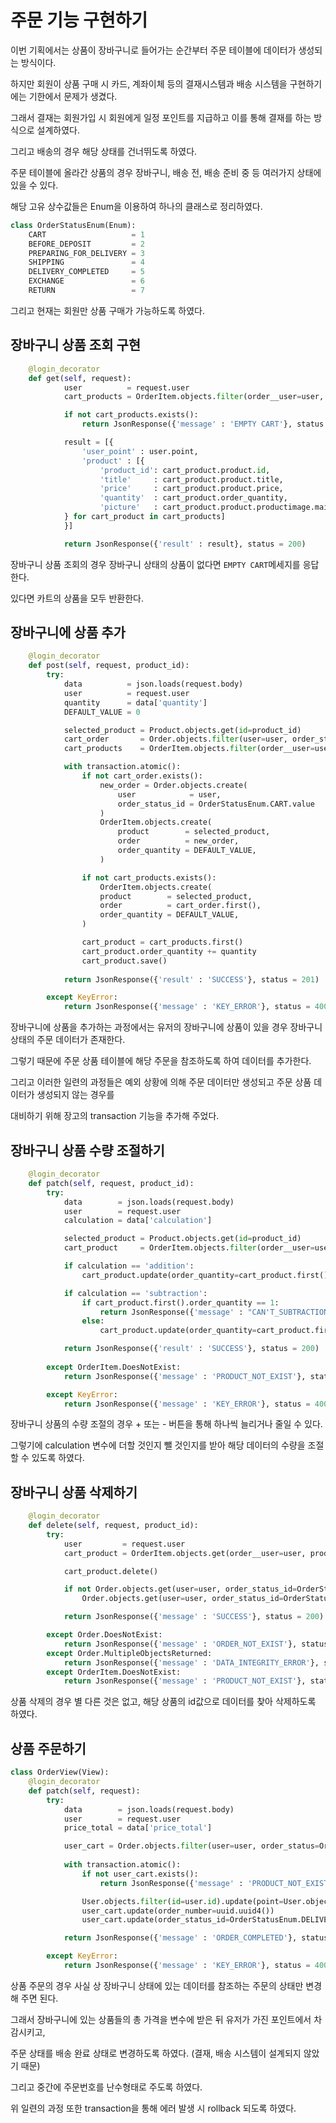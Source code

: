 # 주문 기능 구현하기

이번 기획에서는 상품이 장바구니로 들어가는 순간부터 주문 테이블에 데이터가 생성되는 방식이다.

하지만 회원이 상품 구매 시 카드, 계좌이체 등의 결재시스템과 배송 시스템을 구현하기에는 기한에서 문제가 생겼다.

그래서 결재는 회원가입 시 회원에게 일정 포인트를 지급하고 이를 통해 결재를 하는 방식으로 설계하였다.

그리고 배송의 경우 해당 상태를 건너뛰도록 하였다.

주문 테이블에 올라간 상품의 경우 장바구니, 배송 전, 배송 준비 중 등 여러가지 상태에 있을 수 있다.

해당 고유 상수값들은 Enum을 이용하여 하나의 클래스로 정리하였다.

```python
class OrderStatusEnum(Enum):
    CART                   = 1
    BEFORE_DEPOSIT         = 2
    PREPARING_FOR_DELIVERY = 3
    SHIPPING               = 4
    DELIVERY_COMPLETED     = 5
    EXCHANGE               = 6
    RETURN                 = 7
```

그리고 현재는 회원만 상품 구매가 가능하도록 하였다.

## 장바구니 상품 조회 구현

```python
    @login_decorator
    def get(self, request):
            user          = request.user
            cart_products = OrderItem.objects.filter(order__user=user, order__order_status=OrderStatusEnum.CART.value)

            if not cart_products.exists():
                return JsonResponse({'message' : 'EMPTY CART'}, status = 404)

            result = [{
                'user_point' : user.point,
                'product' : [{
                    'product_id': cart_product.product.id,
                    'title'     : cart_product.product.title,
                    'price'     : cart_product.product.price,
                    'quantity'  : cart_product.order_quantity,
                    'picture'   : cart_product.product.productimage.main_url
            } for cart_product in cart_products]
            }]

            return JsonResponse({'result' : result}, status = 200)
```

장바구니 상품 조회의 경우 장바구니 상태의 상품이 없다면 `EMPTY CART`메세지를 응답한다.

있다면 카트의 상품을 모두 반환한다.

## 장바구니에 상품 추가

```python
    @login_decorator
    def post(self, request, product_id):
        try:
            data          = json.loads(request.body)
            user          = request.user
            quantity      = data['quantity']
            DEFAULT_VALUE = 0

            selected_product = Product.objects.get(id=product_id)
            cart_order       = Order.objects.filter(user=user, order_status=OrderStatusEnum.CART.value)
            cart_products    = OrderItem.objects.filter(order__user=user, product_id=selected_product, order__order_status=OrderStatusEnum.CART.value)

            with transaction.atomic():
                if not cart_order.exists():
                    new_order = Order.objects.create(
                        user            = user,
                        order_status_id = OrderStatusEnum.CART.value
                    )
                    OrderItem.objects.create(
                        product        = selected_product,
                        order          = new_order,
                        order_quantity = DEFAULT_VALUE,
                    )

                if not cart_products.exists():
                    OrderItem.objects.create(
                    product        = selected_product,
                    order          = cart_order.first(),
                    order_quantity = DEFAULT_VALUE,
                )

                cart_product = cart_products.first()
                cart_product.order_quantity += quantity
                cart_product.save()
                
            return JsonResponse({'result' : 'SUCCESS'}, status = 201)

        except KeyError:
            return JsonResponse({'message' : 'KEY_ERROR'}, status = 400)
```

장바구니에 상품을 추가하는 과정에서는 유저의 장바구니에 상품이 있을 경우 장바구니 상태의 주문 데이터가 존재한다.

그렇기 때문에 주문 상품 테이블에 해당 주문을 참조하도록 하여 데이터를 추가한다.

그리고 이러한 일련의 과정들은 예외 상황에 의해 주문 데이터만 생성되고 주문 상품 데이터가 생성되지 않는 경우를

대비하기 위해 장고의 transaction 기능을 추가해 주었다.

## 장바구니 상품 수량 조절하기

```python
    @login_decorator
    def patch(self, request, product_id):
        try:
            data        = json.loads(request.body)
            user        = request.user
            calculation = data['calculation']

            selected_product = Product.objects.get(id=product_id)
            cart_product     = OrderItem.objects.filter(order__user=user, product_id=selected_product, order__order_status=OrderStatusEnum.CART.value)

            if calculation == 'addition':
                cart_product.update(order_quantity=cart_product.first().order_quantity + 1)

            if calculation == 'subtraction':
                if cart_product.first().order_quantity == 1:
                    return JsonResponse({'message' : "CAN'T_SUBTRACTION"}, status = 400)
                else:
                    cart_product.update(order_quantity=cart_product.first().order_quantity - 1)

            return JsonResponse({'result' : 'SUCCESS'}, status = 200)
        
        except OrderItem.DoesNotExist:
            return JsonResponse({'message' : 'PRODUCT_NOT_EXIST'}, status = 404)

        except KeyError:
            return JsonResponse({'message' : 'KEY_ERROR'}, status = 400)
```

장바구니 상품의 수량 조절의 경우 + 또는 - 버튼을 통해 하나씩 늘리거나 줄일 수 있다.

그렇기에 calculation 변수에 더할 것인지 뺄 것인지를 받아 해당 데이터의 수량을 조절할 수 있도록 하였다.

## 장바구니 상품 삭제하기

```python
    @login_decorator
    def delete(self, request, product_id):
        try:
            user         = request.user
            cart_product = OrderItem.objects.get(order__user=user, product_id=product_id, order__order_status_id=OrderStatusEnum.CART.value)

            cart_product.delete()

            if not Order.objects.get(user=user, order_status_id=OrderStatusEnum.CART.value).orderitem_set.exists():
                Order.objects.get(user=user, order_status_id=OrderStatusEnum.CART.value).delete()

            return JsonResponse({'message' : 'SUCCESS'}, status = 200)

        except Order.DoesNotExist:
            return JsonResponse({'message' : 'ORDER_NOT_EXIST'}, status = 404)
        except Order.MultipleObjectsReturned:
            return JsonResponse({'message' : 'DATA_INTEGRITY_ERROR'}, status = 400)
        except OrderItem.DoesNotExist:
            return JsonResponse({'message' : 'PRODUCT_NOT_EXIST'}, status = 404)
```

상품 삭제의 경우 별 다른 것은 없고, 해당 상품의 id값으로 데이터를 찾아 삭제하도록 하였다.

## 상품 주문하기

```python
class OrderView(View):
    @login_decorator
    def patch(self, request):
        try:
            data        = json.loads(request.body)
            user        = request.user
            price_total = data['price_total']

            user_cart = Order.objects.filter(user=user, order_status=OrderStatusEnum.CART.value)
            
            with transaction.atomic():
                if not user_cart.exists():
                    return JsonResponse({'message' : 'PRODUCT_NOT_EXIST'}, status = 404)

                User.objects.filter(id=user.id).update(point=User.objects.get(id=user.id).point - price_total)
                user_cart.update(order_number=uuid.uuid4())
                user_cart.update(order_status_id=OrderStatusEnum.DELIVERY_COMPLETED.value)

            return JsonResponse({'message' : 'ORDER_COMPLETED'}, status = 200)

        except KeyError:
            return JsonResponse({'message' : 'KEY_ERROR'}, status = 400)
```

상품 주문의 경우 사실 상 장바구니 상태에 있는 데이터를 참조하는 주문의 상태만 변경해 주면 된다.

그래서 장바구니에 있는 상품들의 총 가격을 변수에 받은 뒤 유저가 가진 포인트에서 차감시키고,

주문 상태를 배송 완료 상태로 변경하도록 하였다. (결재, 배송 시스템이 설계되지 않았기 때문)

그리고 중간에 주문번호를 난수형태로 주도록 하였다.

위 일련의 과정 또한 transaction을 통해 에러 발생 시 rollback 되도록 하였다.
